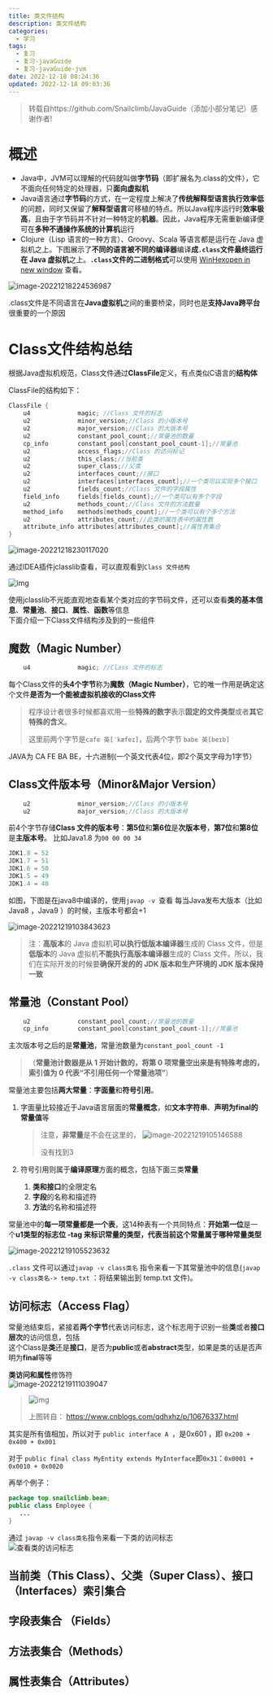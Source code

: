 ```yaml
---
title: 类文件结构
description: 类文件结构
categories:
  - 学习
tags:
  - 复习
  - 复习-javaGuide
  - 复习-javaGuide-jvm
date: 2022-12-18 08:24:36
updated: 2022-12-18 09:03:36
---
```


> 转载自https://github.com/Snailclimb/JavaGuide（添加小部分笔记）感谢作者!

# 概述

- Java中，JVM可以理解的代码就叫做**字节码**（即扩展名为.class的文件），它不面向任何特定的处理器，只**面向虚拟机**
- Java语言通过**字节码**的方式，在一定程度上解决了**传统解释型语言执行效率低**的问题，同时又保留了**解释型语言**可移植的特点。所以Java程序运行时**效率极高**，且由于字节码并不针对一种特定的**机器**。因此，Java程序无需重新编译便可在**多种不通操作系统的计算机**运行
- Clojure（Lisp 语言的一种方言）、Groovy、Scala 等语言都是运行在 Java 虚拟机之上。下图展示了**不同的语言被不同的编译器**编译**成`.class`**文件**最终运行在 Java 虚拟机**之上。**`.class`文件的二进制格式**可以使用 [WinHexopen in new window](https://www.x-ways.net/winhex/) 查看。

![image-20221218224536987](https://raw.githubusercontent.com/lwmfjc/lwmfjc.github.io.resource/main/img/image-20221218224536987.png)

.class文件是不同语言在**Java虚拟机**之间的重要桥梁，同时也是**支持Java跨平台**很重要的一个原因

# Class文件结构总结

根据Java虚拟机规范，Class文件通过**ClassFile**定义，有点类似C语言的**结构体**

ClassFile的结构如下：  

```java
ClassFile {
    u4             magic; //Class 文件的标志
    u2             minor_version;//Class 的小版本号
    u2             major_version;//Class 的大版本号
    u2             constant_pool_count;//常量池的数量
    cp_info        constant_pool[constant_pool_count-1];//常量池
    u2             access_flags;//Class 的访问标记
    u2             this_class;//当前类
    u2             super_class;//父类
    u2             interfaces_count;//接口
    u2             interfaces[interfaces_count];//一个类可以实现多个接口
    u2             fields_count;//Class 文件的字段属性
    field_info     fields[fields_count];//一个类可以有多个字段
    u2             methods_count;//Class 文件的方法数量
    method_info    methods[methods_count];//一个类可以有个多个方法
    u2             attributes_count;//此类的属性表中的属性数
    attribute_info attributes[attributes_count];//属性表集合
} 
```

![image-20221218230117020](https://raw.githubusercontent.com/lwmfjc/lwmfjc.github.io.resource/main/img/image-20221218230117020.png)

通过IDEA插件jclasslib查看，可以直观看到```Class 文件结构```

![img](https://raw.githubusercontent.com/lwmfjc/lwmfjc.github.io.resource/main/img/image-20210401170711475.png)

使用jclasslib不光能直观地查看某个类对应的字节码文件，还可以查看**类的基本信息**、**常量池**、**接口**、**属性**、**函数**等信息  
下面介绍一下Class文件结构涉及到的一些组件

## 魔数（Magic Number）

```java
    u4             magic; //Class 文件的标志
```

每个Class文件的**头4个字节**称为**魔数（Magic Number）**，它的唯一作用是确定这个文件**是否为一个能被虚拟机接收的Class文件**  

> 程序设计者很多时候都喜欢用一些**特殊的数字**表示**固定的文件类型**或者**其它特殊的含义**。  
>
> 这里前两个字节是```cafe 英[ˈkæfeɪ]```，后两个字节 ```babe 英[beɪb]```

JAVA为 CA FE BA BE，十六进制(一个英文代表4位，即2个英文字母为1字节）

## Class文件版本号（Minor&Major Version）

```java
    u2             minor_version;//Class 的小版本号
    u2             major_version;//Class 的大版本号
```

前4个字节存储**Class 文件的版本号**：**第5位**和**第6位**是**次版本号**，**第7位**和**第8位**是**主版本号**。
比如Java1.8 为```00 00 00 34 ```  

```java
JDK1.8 = 52
JDK1.7 = 51
JDK1.6 = 50
JDK1.5 = 49
JDK1.4 = 48
```

如图，下图是在java8中编译的，使用```javap -v ```查看
每当Java发布大版本（比如Java8 ，Java9 ）的时候，主版本号都会+1

![image-20221219103843623](https://raw.githubusercontent.com/lwmfjc/lwmfjc.github.io.resource/main/img/image-20221219103843623.png)

> 注：**高版本**的 Java 虚拟机**可以执行低版本编译器**生成的 Class 文件，但是**低版本**的 Java 虚拟机**不能执行高版本编译器**生成的 Class 文件。所以，我们在实际开发的时候要**确保开发的的 JDK 版本和生产环境的 JDK 版本保持一致**

## 常量池（Constant Pool）

```java
    u2             constant_pool_count;//常量池的数量
    cp_info        constant_pool[constant_pool_count-1];//常量池 
```

主次版本号之后的是**常量池**，常量池数量为```constant_pool_count -1 ```

> （**常量池计数器是从 1 开始计数的，将第 0 项常量空出来是有特殊考虑的，索引值为 0 代表“不引用任何一个常量池项”**）

常量池主要包括**两大常量**：**字面量**和**符号引用**。

1. 字面量比较接近于Java语言层面的**常量概念**，如**文本字符串**、**声明为final的常量值**等

   > 注意，**非常量**是不会在这里的，
   > ![image-20221219105146588](https://raw.githubusercontent.com/lwmfjc/lwmfjc.github.io.resource/main/img/image-20221219105146588.png)
   >
   > 没有找到3 

2. 符号引用则属于**编译原理**方面的概念，包括下面三类**常量**

   1. **类和接口**的全限定名
   2. **字段**的名称和描述符
   3. **方法**的名称和描述符

常量池中的**每一项常量都是一个表**，这14种表有一个共同特点：**开始第一位**是一个**u1类型的标志位 -tag **来标识常量的类型，代表当前这个常量**属于哪种常量类型**

![image-20221219105523632](https://raw.githubusercontent.com/lwmfjc/lwmfjc.github.io.resource/main/img/image-20221219105523632.png)

`.class` 文件可以通过`javap -v class类名` 指令来看一下其常量池中的信息(`javap -v class类名-> temp.txt` ：将结果输出到 temp.txt 文件)。

## 访问标志（Access Flag）

常量池结束后，紧接着**两个字节**代表访问标志，这个标志用于识别一些**类**或者**接口** **层次**的访问信息，包括  
这个Class是**类**还是**接口**，是否为**public**或者**abstract**类型，如果是类的话是否声明为**final**等等

**类访问和属性**修饰符  
![image-20221219111039047](https://raw.githubusercontent.com/lwmfjc/lwmfjc.github.io.resource/main/img/image-20221219111039047.png)

> ![img](https://raw.githubusercontent.com/lwmfjc/lwmfjc.github.io.resource/main/img/1090617-20190409135129522-1831389208.jpg)
>
> 上图转自： https://www.cnblogs.com/qdhxhz/p/10676337.html 

其实是所有值相加，所以对于 ```public interface A ```，是0x601 ，即 ```0x200 + 0x400 + 0x001```

对于 ```public final class MyEntity extends MyInterface```即```0x31```：```0x0001 + 0x0010 + 0x0020```

再举个例子：  

```java
package top.snailclimb.bean;
public class Employee {
   ...
}

```

通过 ```javap -v class类名```指令来看一下类的访问标志  
![查看类的访问标志](https://raw.githubusercontent.com/lwmfjc/lwmfjc.github.io.resource/main/img/%25E6%259F%25A5%25E7%259C%258B%25E7%25B1%25BB%25E7%259A%2584%25E8%25AE%25BF%25E9%2597%25AE%25E6%25A0%2587%25E5%25BF%2597.png)

## 当前类（This Class）、父类（Super Class）、接口（Interfaces）索引集合



## 字段表集合 （Fields）

## 方法表集合（Methods）

## 属性表集合（Attributes）